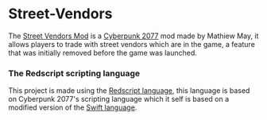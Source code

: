 # Street-Vendors
The [Street Vendors Mod](https://www.nexusmods.com/cyberpunk2077/mods/2894) is a [Cyberpunk 2077](https://www.cyberpunk.ne) mod made by Mathiew May, it allows players to trade with street vendors which are in the game, a feature that was initially removed before the game was launched.

### The Redscript scripting language
This project is made using the [Redscript language](https://wiki.redmodding.org/redscript/), this language is based on Cyberpunk 2077's scripting language which it self is based on a modified version of the [Swift language](https://developer.apple.com/swift/).
